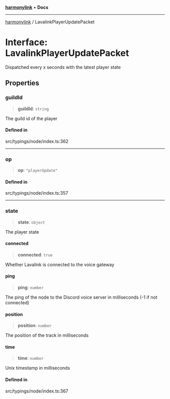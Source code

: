 [**harmonylink**](../README.md) • **Docs**

***

[harmonylink](../globals.md) / LavalinkPlayerUpdatePacket

# Interface: LavalinkPlayerUpdatePacket

Dispatched every x seconds with the latest player state

## Properties

### guildId

> **guildId**: `string`

The guild id of the player

#### Defined in

src/typings/node/index.ts:362

***

### op

> **op**: `"playerUpdate"`

#### Defined in

src/typings/node/index.ts:357

***

### state

> **state**: `object`

The player state

#### connected

> **connected**: `true`

Whether Lavalink is connected to the voice gateway

#### ping

> **ping**: `number`

The ping of the node to the Discord voice server in milliseconds (-1 if not connected)

#### position

> **position**: `number`

The position of the track in milliseconds

#### time

> **time**: `number`

Unix timestamp in milliseconds

#### Defined in

src/typings/node/index.ts:367
